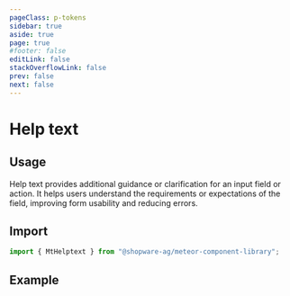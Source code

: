 ```yaml
---
pageClass: p-tokens
sidebar: true
aside: true
page: true
#footer: false
editLink: false
stackOverflowLink: false
prev: false
next: false
---
```


<script setup>
  import  SwagStorybookIframe  from '../../components/storybook/SwagStorybookIframe.vue'
</script>

# Help text

## Usage

Help text provides additional guidance or clarification for an input field or action. It helps users understand the requirements or expectations of the field, improving form usability and reducing errors.

## Import

```js
import { MtHelptext } from "@shopware-ag/meteor-component-library";
```

## Example

<SwagStorybookIframe group="form" component="mt-help-text"></SwagStorybookIframe>
